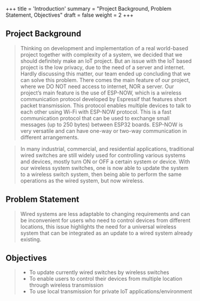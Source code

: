 +++
title = 'Introduction'
summary = "Project Background, Problem Statement, Objectives"
draft = false
weight = 2
+++


## Project Background
> Thinking on development and implementation of a real world-based project together with complexity of a system, we decided that we should definitely make an IoT project. But an issue with the IoT based project is the low privacy, due to the need of a server and internet. Hardly discussing this matter, our team ended up concluding that we can solve this problem. There comes the main feature of our project, where we DO NOT need access to internet, NOR a server.
Our project’s main feature is the use of ESP-NOW, which is a wireless communication protocol developed by Espressif that features short packet transmission. This protocol enables multiple devices to talk to each other using Wi-Fi with ESP-NOW protocol. This is a fast communication protocol that can be used to exchange small messages (up to 250 bytes) between ESP32 boards. ESP-NOW is very versatile and  can have one-way or two-way communication in different arrangements.

> In many industrial, commercial, and residential applications, traditional wired switches are still widely used for controlling various systems and devices, mostly turn ON or OFF a certain system or device. With our wireless system switches, one is now able to update the system to a wireless switch system, then being able to perform the same operations as the wired system, but now wireless.

## Problem Statement
> Wired systems are less adaptable to changing requirements and can be inconvenient for users who need to control devices from different locations, this issue highlights the need for a universal wireless system that can be integrated as an update to a wired system already existing.


## Objectives
> - To update currently wired switches by wireless switches
> - To enable users to control their devices from multiple location through wireless transmission
> - To use local transmission for private IoT applications/environment


